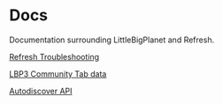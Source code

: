 # Docs
Documentation surrounding LittleBigPlanet and Refresh.

[Refresh Troubleshooting](https://littlebigrefresh.github.io/Docs/refresh-troubleshooting)

[LBP3 Community Tab data](https://littlebigrefresh.github.io/Docs/LBP3_community_tab_data.txt)

[Autodiscover API](https://littlebigrefresh.github.io/Docs/autodiscover-api)